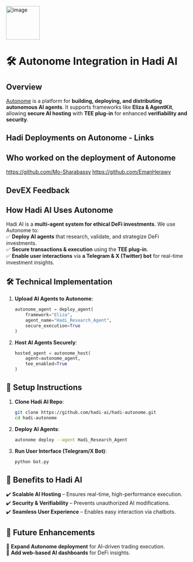 <img width="92" alt="image" src="https://github.com/user-attachments/assets/185cbfa9-c21c-4c9d-9023-9fd069c7d022" />


# 🛠️ Autonome Integration in Hadi AI

## Overview
[Autonome](https://autonome.io/) is a platform for **building, deploying, and distributing autonomous AI agents**. It supports frameworks like **Eliza & AgentKit**, allowing **secure AI hosting** with **TEE plug-in** for enhanced **verifiability and security**.


## Hadi Deployments on Autonome - Links


## Who worked on the deployment of Autonome

https://github.com/Mo-Sharabassy
https://github.com/EmanHerawy


## DevEX Feedback




##  How Hadi AI Uses Autonome
Hadi AI is a **multi-agent system for ethical DeFi investments**. We use Autonome to:  
✅ **Deploy AI agents** that research, validate, and strategize DeFi investments.  
✅ **Secure transactions & execution** using the **TEE plug-in**.  
✅ **Enable user interactions** via **a Telegram & X (Twitter) bot** for real-time investment insights.

## 🛠️ Technical Implementation
1. **Upload AI Agents to Autonome**:
    ```python
    autonome_agent = deploy_agent(
        framework="Eliza",
        agent_name="Hadi_Research_Agent",
        secure_execution=True
    )
    ```

2. **Host AI Agents Securely**:
    ```python
    hosted_agent = autonome_host(
        agent=autonome_agent,
        tee_enabled=True
    )
    ```




## 🔧 Setup Instructions
1. **Clone Hadi AI Repo**:
    ```bash
    git clone https://github.com/hadi-ai/hadi-autonome.git
    cd hadi-autonome
    ```

2. **Deploy AI Agents**:
    ```bash
    autonome deploy --agent Hadi_Research_Agent
    ```

3. **Run User Interface (Telegram/X Bot)**:
    ```bash
    python bot.py
    ```

## 🔹 Benefits to Hadi AI
✔️ **Scalable AI Hosting** – Ensures real-time, high-performance execution.  
✔️ **Security & Verifiability** – Prevents unauthorized AI modifications.  
✔️ **Seamless User Experience** – Enables easy interaction via chatbots.  

## 🔮 Future Enhancements
🚀 **Expand Autonome deployment** for AI-driven trading execution.  
🚀 **Add web-based AI dashboards** for DeFi insights.  



